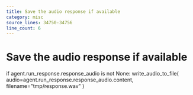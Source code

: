 ```yaml
---
title: Save the audio response if available
category: misc
source_lines: 34750-34756
line_count: 6
---
```


# Save the audio response if available
if agent.run_response.response_audio is not None:
    write_audio_to_file(
        audio=agent.run_response.response_audio.content, filename="tmp/response.wav"
    )

